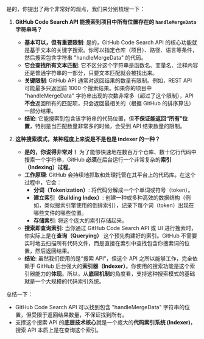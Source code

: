 
是的，你提出了两个非常好的观点，我们来分别梳理一下：

1.  **GitHub Code Search API 能搜索到项目中所有位置存在的 `handleMergeData` 字符串吗？**
    *   **基本可以，但有重要限制**: 是的，GitHub Code Search API 的核心功能就是基于文本的关键字搜索。你可以指定仓库（项目）、路径、语言等条件，然后搜索包含字符串 "handleMergeData" 的代码。
    *   **它会查找所有文本匹配**: 它不区分这个字符串是函数名、变量名、注释内容还是普通字符串的一部分，只要文本匹配就会被找出来。
    *   **关键限制**: GitHub API 通常对返回结果的数量有限制。例如，REST API 可能最多只返回前 1000 个搜索结果。如果你的项目中 "handleMergeData" 字符串出现的次数非常多（超过了这个限制），API **不会**返回所有的匹配项，只会返回最相关的（根据 GitHub 的排序算法）一部分结果。
    *   **结论**: 它能搜索到包含该字符串的代码位置，但**不保证能返回“所有”位置**，特别是当匹配数量非常多的时候，会受到 API 结果数量的限制。

2.  **这种搜索模式，某种程度上来说是不是也是 indexer 的一种？**
    *   **是的，你说得非常对！** 为了能够快速地在数百万个仓库、数十亿行代码中搜索一个字符串，GitHub **必须**在后台运行一个非常复杂的**索引（Indexing）过程**。
    *   **工作原理**: GitHub 会持续地抓取和处理托管在其平台上的代码库。在这个过程中，它会：
        *   **分词（Tokenization）**: 将代码分解成一个个单词或符号（token）。
        *   **建立索引（Building Index）**: 创建一种或多种高效的数据结构（例如，类似搜索引擎使用的倒排索引），记录下每个词（token）出现在哪些文件的哪些位置。
        *   **存储索引**: 将这个庞大的索引存储起来。
    *   **搜索即查询索引**: 当你通过 GitHub Code Search API 或 UI 进行搜索时，你实际上是在**查询（Querying）** 这个预先构建好的索引。GitHub 不需要实时地去扫描所有代码文件，而是直接在索引中查找包含你搜索词的位置，然后返回结果。
    *   **结论**: 虽然我们使用的是“搜索 API”，但这个 API 之所以能够工作，完全依赖于 GitHub 后台强大的**索引器（Indexer）**。你使用的搜索功能是这个索引器能力的**体现**。所以，从**底层机制**的角度看，支持这种搜索模式的基础就是一个大规模的代码索引系统。

总结一下：

*   GitHub Code Search API 可以找到包含 "handleMergeData" 字符串的位置，但受限于返回结果数量，不保证找到所有。
*   支撑这个搜索 API 的**底层技术核心**就是一个庞大的**代码索引系统 (Indexer)**，搜索 API 本质上是在查询这个索引。
